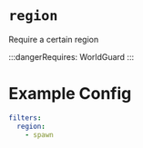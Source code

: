 # `region`

Require a certain region


:::dangerRequires:
WorldGuard
:::

# Example Config
```yaml
filters:
  region:
    - spawn
```

